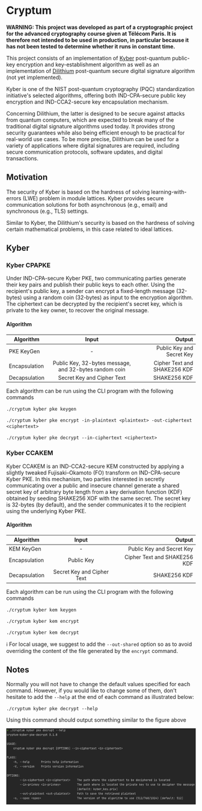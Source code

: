 # Cryptum

**WARNING: This project was developed as part of a cryptographic project for the advanced cryptography course given at Télécom Paris. It is therefore not intended to be used in production, in particular because it has not been tested to determine whether it runs in constant time.**

This project consists of an implementation of [Kyber](https://pq-crystals.org/kyber/data/kyber-specification-round3-20210804.pdf) post-quantum public-key encryption and key-establishment algorithm as well as an implementation of [Dilithium](https://pq-crystals.org/dilithium/data/dilithium-specification-round3-20210208.pdf) post-quantum secure digital signature algorithm (not yet implemented).

 Kyber is one of the NIST post-quantum cryptography (PQC) standardization initiative's selected algorithms, offering both IND-CPA-secure public key encryption and IND-CCA2-secure key encapsulation mechanism.

Concerning Dilithium, the latter is designed to be secure against attacks from quantum computers, which are expected to break many of the traditional digital signature algorithms used today. It provides strong security guarantees while also being efficient enough to be practical for real-world use cases. To be more precise, Dilithium can be used for a variety of applications where digital signatures are required, including secure communication protocols, software updates, and digital transactions.

## Motivation

The security of Kyber is based on the hardness of solving learning-with-errors (LWE) problem in module lattices. Kyber provides secure communication solutions for both asynchronous (e.g., email) and synchronous (e.g., TLS) settings.

Similar to Kyber, the Dilithium's security is based on the hardness of solving certain mathematical problems, in this case related to ideal lattices.

## Kyber

### Kyber CPAPKE

Under IND-CPA-secure Kyber PKE, two communicating parties generate their key pairs and publish their public keys to each other. Using the recipient's public key, a sender can encrypt a fixed-length message (32-bytes) using a random coin (32-bytes) as input to the encryption algorithm. The ciphertext can be decrypted by the recipient's secret key, which is private to the key owner, to recover the original message.

#### Algorithm
Algorithm | Input | Output
--- | :-: | --:
PKE KeyGen | - | Public Key and Secret Key
Encapsulation | Public Key, 32-bytes message, and 32-bytes random coin| Cipher Text and SHAKE256 KDF
Decapsulation | Secret Key and Cipher Text | SHAKE256 KDF

Each algorithm can be run using the CLI program with the following commands
```
./cryptum kyber pke keygen
```

```
./cryptum kyber pke encrypt -in-plaintext <plaintext> -out-ciphertext <ciphertext>
```
```
./cryptum kyber pke decrypt --in-ciphertext <ciphertext>
```

### Kyber CCAKEM

Kyber CCAKEM is an IND-CCA2-secure KEM constructed by applying a slightly tweaked Fujisaki–Okamoto (FO) transform on IND-CPA-secure Kyber PKE. In this mechanism, two parties interested in secretly communicating over a public and insecure channel generate a shared secret key of arbitrary byte length from a key derivation function (KDF) obtained by seeding SHAKE256 XOF with the same secret. The secret key is 32-bytes (by default), and the sender communicates it to the recipient using the underlying Kyber PKE.

#### Algorithm
Algorithm | Input | Output
--- | :-: | --:
KEM KeyGen | - | Public Key and Secret Key
Encapsulation | Public Key | Cipher Text and SHAKE256 KDF
Decapsulation | Secret Key and Cipher Text | SHAKE256 KDF

Each algorithm can be run using the CLI program with the following commands
```
./cryptum kyber kem keygen 
```
```
./cryptum kyber kem encrypt
```

```
./cryptum kyber kem decrypt
```
ℹ️ For local usage, we suggest to add the `--out-shared` option so as to avoid overriding the content of the file generated by the `encrypt` command.

## Notes

Normally you will not have to change the default values specified for each command. However, if you would like to change some of them, don't hesitate to add the `--help` at the end of each command as illustrated below:
```
./cryptum kyber pke decrypt --help
```

Using this command should output something similar to the figure above

![help](https://github.com/0xHexPloit/Cryptum/blob/pke/assets/decrypt_help.png?raw=true)


